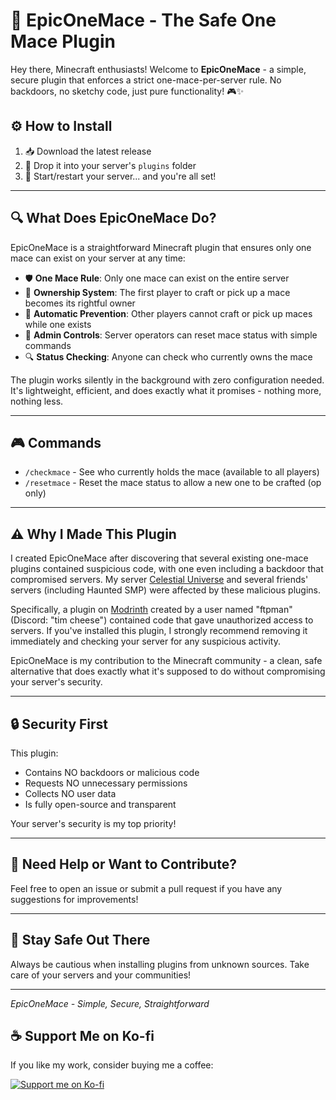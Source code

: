 # 📖 EpicOneMace - The Safe One Mace Plugin

Hey there, Minecraft enthusiasts! Welcome to **EpicOneMace** - a simple, secure plugin that enforces a strict one-mace-per-server rule. No backdoors, no sketchy code, just pure functionality! 🎮✨

## ⚙️ How to Install
1. 📥 Download the latest release
2. 📂 Drop it into your server's `plugins` folder
3. 🚀 Start/restart your server... and you're all set!

---

## 🔍 What Does EpicOneMace Do?

EpicOneMace is a straightforward Minecraft plugin that ensures only one mace can exist on your server at any time:

- 🛡️ **One Mace Rule**: Only one mace can exist on the entire server
- 👑 **Ownership System**: The first player to craft or pick up a mace becomes its rightful owner
- 🚫 **Automatic Prevention**: Other players cannot craft or pick up maces while one exists
- 🔄 **Admin Controls**: Server operators can reset mace status with simple commands
- 🔍 **Status Checking**: Anyone can check who currently owns the mace

The plugin works silently in the background with zero configuration needed. It's lightweight, efficient, and does exactly what it promises - nothing more, nothing less.

---

## 🎮 Commands

- `/checkmace` - See who currently holds the mace (available to all players)
- `/resetmace` - Reset the mace status to allow a new one to be crafted (op only)

---

## ⚠️ Why I Made This Plugin

I created EpicOneMace after discovering that several existing one-mace plugins contained suspicious code, with one even including a backdoor that compromised servers. My server [Celestial Universe](https://discord.gg/yvSakgCmhP) and several friends' servers (including Haunted SMP) were affected by these malicious plugins.

Specifically, a plugin on [Modrinth](https://modrinth.com/plugin/onemace) created by a user named "ftpman" (Discord: "tim cheese") contained code that gave unauthorized access to servers. If you've installed this plugin, I strongly recommend removing it immediately and checking your server for any suspicious activity.

EpicOneMace is my contribution to the Minecraft community - a clean, safe alternative that does exactly what it's supposed to do without compromising your server's security.

---

## 🔒 Security First

This plugin:
- Contains NO backdoors or malicious code
- Requests NO unnecessary permissions
- Collects NO user data
- Is fully open-source and transparent

Your server's security is my top priority!

---

## 🤝 Need Help or Want to Contribute?

Feel free to open an issue or submit a pull request if you have any suggestions for improvements!

---

## 🙏 Stay Safe Out There

Always be cautious when installing plugins from unknown sources. Take care of your servers and your communities!

---

*EpicOneMace - Simple, Secure, Straightforward*

## ☕ Support Me on Ko-fi

If you like my work, consider buying me a coffee:

[![Support me on Ko-fi](https://img.shields.io/badge/Ko--fi-Donate-blue?logo=ko-fi&logoColor=white)](https://ko-fi.com/calastiotech)
